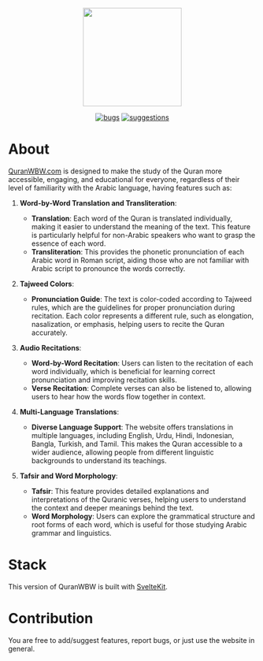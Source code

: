 <br />
<div align="center">
  <a target="_blank" href="https://quranwbw.com"><img src="https://raw.githubusercontent.com/marwan/quranwbw/main/static/images/logo.png" width="200"></a>

  <br />
  
  [![bugs][bugs-shield]][bugs-url]
  [![suggestions][suggestions-shield]][suggestions-url]

</div>

# About

[QuranWBW.com](https://quranwbw.com) is designed to make the study of the Quran more accessible, engaging, and educational for everyone, regardless of their level of familiarity with the Arabic language, having features such as:

1. **Word-by-Word Translation and Transliteration**:

   - **Translation**: Each word of the Quran is translated individually, making it easier to understand the meaning of the text. This feature is particularly helpful for non-Arabic speakers who want to grasp the essence of each word.
   - **Transliteration**: This provides the phonetic pronunciation of each Arabic word in Roman script, aiding those who are not familiar with Arabic script to pronounce the words correctly.

2. **Tajweed Colors**:

   - **Pronunciation Guide**: The text is color-coded according to Tajweed rules, which are the guidelines for proper pronunciation during recitation. Each color represents a different rule, such as elongation, nasalization, or emphasis, helping users to recite the Quran accurately.

3. **Audio Recitations**:

   - **Word-by-Word Recitation**: Users can listen to the recitation of each word individually, which is beneficial for learning correct pronunciation and improving recitation skills.
   - **Verse Recitation**: Complete verses can also be listened to, allowing users to hear how the words flow together in context.

4. **Multi-Language Translations**:

   - **Diverse Language Support**: The website offers translations in multiple languages, including English, Urdu, Hindi, Indonesian, Bangla, Turkish, and Tamil. This makes the Quran accessible to a wider audience, allowing people from different linguistic backgrounds to understand its teachings.

5. **Tafsir and Word Morphology**:
   - **Tafsir**: This feature provides detailed explanations and interpretations of the Quranic verses, helping users to understand the context and deeper meanings behind the text.
   - **Word Morphology**: Users can explore the grammatical structure and root forms of each word, which is useful for those studying Arabic grammar and linguistics.

# Stack

This version of QuranWBW is built with [SvelteKit](https://kit.svelte.dev/).

# Contribution

You are free to add/suggest features, report bugs, or just use the website in general.

<!-- MARKDOWN LINKS & IMAGES -->

[bugs-shield]: https://img.shields.io/github/issues/marwan/quranwbw/bug?label=BUGS&style=for-the-badge&color=d73a4a
[bugs-url]: https://github.com/marwan/quranwbw/issues?q=is%3Aopen+is%3Aissue+label%3Abug
[suggestions-shield]: https://img.shields.io/github/issues/marwan/quranwbw/enhancement?label=SUGGESTIONS&style=for-the-badge&color=a2eeef
[suggestions-url]: https://github.com/marwan/quranwbw/issues?q=is%3Aissue+is%3Aopen+label%3Aenhancement
